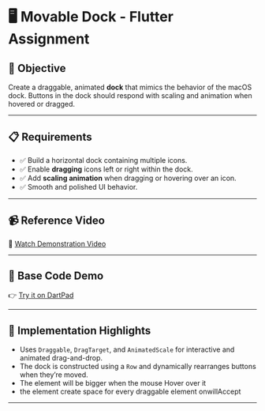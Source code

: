 # 🖥️ Movable Dock - Flutter Assignment

## 🎯 Objective
Create a draggable, animated **dock** that mimics the behavior of the macOS dock. Buttons in the dock should respond with scaling and animation when hovered or dragged.

---

## 📋 Requirements

- ✅ Build a horizontal dock containing multiple icons.
- ✅ Enable **dragging** icons left or right within the dock.
- ✅ Add **scaling animation** when dragging or hovering over an icon.
- ✅ Smooth and polished UI behavior.

---

## 📹 Reference Video

📼 [Watch Demonstration Video](https://drive.google.com/file/d/1VJYh_0_9B1LGFqQOWlumSgjirrrRSdzJ/view?usp=drivesdk)

---

## 🚀 Base Code Demo

👉 [Try it on DartPad](https://dartpad.dev/?id=45fa197194bbdfbc4eb65ca5e70733f6)

---

## 🧠 Implementation Highlights

- Uses `Draggable`, `DragTarget`, and `AnimatedScale` for interactive and animated drag-and-drop.
- The dock is constructed using a `Row` and dynamically rearranges buttons when they’re moved.
- The element will be bigger when the mouse Hover over it
- the element create space for every draggable element onwillAccept

---
